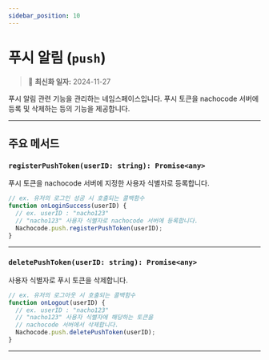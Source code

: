 ```yaml
---
sidebar_position: 10
---
```


# 푸시 알림 (`push`)

> 🔔 **최신화 일자:** 2024-11-27

푸시 알림 관련 기능을 관리하는 네임스페이스입니다.
푸시 토큰을 nachocode 서버에 등록 및 삭제하는 등의 기능을 제공합니다.

---

## 주요 메서드

### `registerPushToken(userID: string): Promise<any>`

푸시 토큰을 nachocode 서버에 지정한 사용자 식별자로 등록합니다.

```javascript
// ex. 유저의 로그인 성공 시 호출되는 콜백함수
function onLoginSuccess(userID) {
  // ex. userID : "nacho123"
  // "nacho123" 사용자 식별자로 nachocode 서버에 등록합니다.
  Nachocode.push.registerPushToken(userID);
}
```

---

### `deletePushToken(userID: string): Promise<any>`

사용자 식별자로 푸시 토큰을 삭제합니다.

```javascript
// ex. 유저의 로그아웃 시 호출되는 콜백함수
function onLogout(userID) {
  // ex. userID : "nacho123"
  // "nacho123" 사용자 식별자에 해당하는 토큰을
  // nachocode 서버에서 삭제합니다.
  Nachocode.push.deletePushToken(userID);
}
```

---
